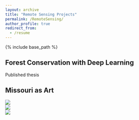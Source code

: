 ```yaml
---
layout: archive
title: "Remote Sensing Projects"
permalink: /RemoteSensing/
author_profile: true
redirect_from:
  - /resume
---
```


{% include base_path %}

<h2>Forest Conservation with Deep Learning</h2>
Published thesis

<h2>Missouri as Art</h2>

<img src='/images/johnson.png'> <br> 
<img src='/images/stl.png'> <br> 
<img src='/images/geometric.png'> <br> 
